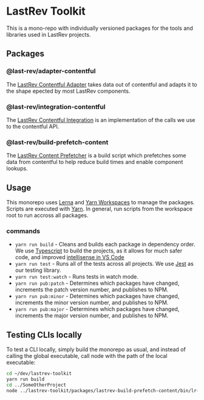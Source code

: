 # LastRev Toolkit

This is a mono-repo with individually versioned packages for the tools and libraries used in LastRev projects.

## Packages

### @last-rev/adapter-contentful

The [LastRev Contentful Adapter](packages/lastrev-adapter-contentful) takes data out of contentful and adapts it to the shape epected by most LastRev components.

### @last-rev/integration-contentful

The [LastRev Contentful Integration](packages/lastrev-integration-contentful) is an implementation of the calls we use to the contentful API.

### @last-rev/build-prefetch-content

The [LastRev Content Prefetcher](packages/lastrev-build-prefetch-content) is a build script which prefetches some data from contentful to help reduce build times and enable component lookups.

## Usage

This monorepo uses [Lerna](https://github.com/lerna/lerna) and [Yarn Workspaces](https://classic.yarnpkg.com/en/docs/workspaces/) to manage the packages. Scripts are executed with [Yarn](https://yarnpkg.com/). In general, run scripts from the workspace root to run accross all packages.

### commands

- `yarn run build` - Cleans and builds each package in dependency order. We use [Typescript](https://www.typescriptlang.org/) to build the projects, as it allows for much safer code, and improved [intellisense in VS Code](https://code.visualstudio.com/docs/editor/intellisense)
- `yarn run test` - Runs all of the tests across all projects. We use [Jest](https://jestjs.io/) as our testing library.
- `yarn run test:watch` - Runs tests in watch mode.
- `yarn run pub:patch` - Determines which packages have changed, increments the patch version number, and publishes to NPM.
- `yarn run pub:minor` - Determines which packages have changed, increments the minor version number, and publishes to NPM.
- `yarn run pub:major` - Determines which packages have changed, increments the major version number, and publishes to NPM.

## Testing CLIs locally

To test a CLI locally, simply build the monorepo as usual, and instead of calling the global executable, call node with the path of the local executable:

```bash
cd ~/dev/lastrev-toolkit
yarn run build
cd ../SomeOtherProject
node ../lastrev-toolkit/packages/lastrev-build-prefetch-content/bin/lr-prefetch
```
